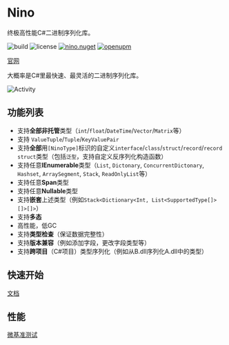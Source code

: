 # Nino

终极高性能C#二进制序列化库。

![build](https://img.shields.io/github/actions/workflow/status/JasonXuDeveloper/Nino/.github/workflows/ci.yml?branch=main)
![license](https://img.shields.io/github/license/JasonXuDeveloper/Nino)
[![nino.nuget](https://img.shields.io/nuget/v/Nino?label=Nino)](https://www.nuget.org/packages/Nino)
[![openupm](https://img.shields.io/npm/v/com.jasonxudeveloper.nino?label=openupm&registry_uri=https://package.openupm.com)](https://openupm.com/packages/com.jasonxudeveloper.nino/)


[官网](https://nino.xgamedev.net/zh/)

大概率是C#里最快速、最灵活的二进制序列化库。

![Activity](https://repobeats.axiom.co/api/embed/a9aea9d0b7b75f40c14af83e3c1f20eca39486c4.svg "Repobeats analytics image")


## 功能列表

- 支持**全部非托管**类型（`int`/`float`/`DateTime`/`Vector`/`Matrix`等）
- 支持 `ValueTuple`/`Tuple`/`KeyValuePair`
- 支持**全部**用`[NinoType]`标识的自定义`interface`/`class`/`struct`/`record`/`record struct`类型（包括`泛型`，支持自定义反序列化构造函数）
- 支持任意**IEnumerable**类型（`List`, `Dictonary`, `ConcurrentDictonary`, `Hashset`, `ArraySegment`, `Stack`, `ReadOnlyList`等）
- 支持任意**Span**类型
- 支持任意**Nullable**类型
- 支持**嵌套**上述类型（例如`Stack<Dictionary<Int, List<SupportedType[]>[]>[]>`）
- 支持**多态**
- 高性能，低GC
- 支持**类型检查**（保证数据完整性）
- 支持**版本兼容**（例如添加字段，更改字段类型等）
- 支持**跨项目**（C#项目）类型序列化（例如从B.dll序列化A.dll中的类型）

## 快速开始

[文档](https://nino.xgamedev.net/zh/start)

## 性能

[微基准测试](https://nino.xgamedev.net/zh/perf/micro)
